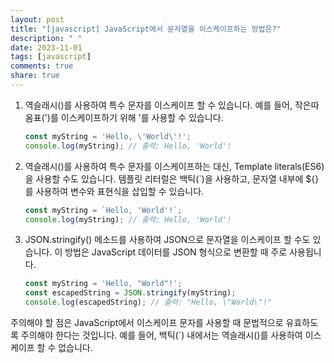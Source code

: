 ```yaml
---
layout: post
title: "[javascript] JavaScript에서 문자열을 이스케이프하는 방법은?"
description: " "
date: 2023-11-01
tags: [javascript]
comments: true
share: true
---
```


1. 역슬래시(\)를 사용하여 특수 문자를 이스케이프 할 수 있습니다. 예를 들어, 작은따옴표(')를 이스케이프하기 위해 \'를 사용할 수 있습니다.

   ```javascript
   const myString = 'Hello, \'World\'!';
   console.log(myString); // 출력: Hello, 'World'!
   ```

2. 역슬래시(\)를 사용하여 특수 문자를 이스케이프하는 대신, Template literals(ES6)을 사용할 수도 있습니다. 템플릿 리터럴은 백틱(`)을 사용하고, 문자열 내부에 ${}를 사용하여 변수와 표현식을 삽입할 수 있습니다.

   ```javascript
   const myString = `Hello, 'World'!`;
   console.log(myString); // 출력: Hello, 'World'!
   ```

3. JSON.stringify() 메소드를 사용하여 JSON으로 문자열을 이스케이프 할 수도 있습니다. 이 방법은 JavaScript 데이터를 JSON 형식으로 변환할 때 주로 사용됩니다.

   ```javascript
   const myString = 'Hello, "World"!';
   const escapedString = JSON.stringify(myString);
   console.log(escapedString); // 출력: "Hello, \"World\"!"
   ```

주의해야 할 점은 JavaScript에서 이스케이프 문자를 사용할 때 문법적으로 유효하도록 주의해야 한다는 것입니다. 예를 들어, 백틱(\`) 내에서는 역슬래시(\)를 사용하여 이스케이프 할 수 없습니다.